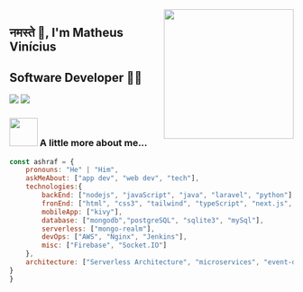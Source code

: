 <img align='right' src="https://media.giphy.com/media/M9gbBd9nbDrOTu1Mqx/giphy.gif" width="230">

## नमस्ते 🙏, I'm Matheus Vinícius
## Software Developer 👨‍💻

[![](https://img.shields.io/badge/LinkedIn-ashrafkm-blue)](https://www.linkedin.com/in/matheus-vin%C3%ADcius-b42785311/)
[![](https://img.shields.io/badge/Gmail-ashrafkm010%40gmail.com-red)](mailto:desenvolvedor.matheus0@gmail.com)


### <img src="https://media.giphy.com/media/VgCDAzcKvsR6OM0uWg/giphy.gif" width="50"> A little more about me...  

```javascript
const ashraf = {
    pronouns: "He" | "Him",
    askMeAbout: ["app dev", "web dev", "tech"],
    technologies:{
        backEnd: ["nodejs", "javaScript", "java", "laravel", "python"],
        fronEnd: ["html", "css3", "tailwind", "typeScript", "next.js", "bootstrap"],
        mobileApp: ["kivy"],
        database: ["mongodb","postgreSQL", "sqlite3", "mySql"],
        serverless: ["mongo-realm"],
        devOps: ["AWS", "Nginx", "Jenkins"],
        misc: ["Firebase", "Socket.IO"]
    },
    architecture: ["Serverless Architecture", "microservices", "event-driven", "Single page applications"],
}
}
```
